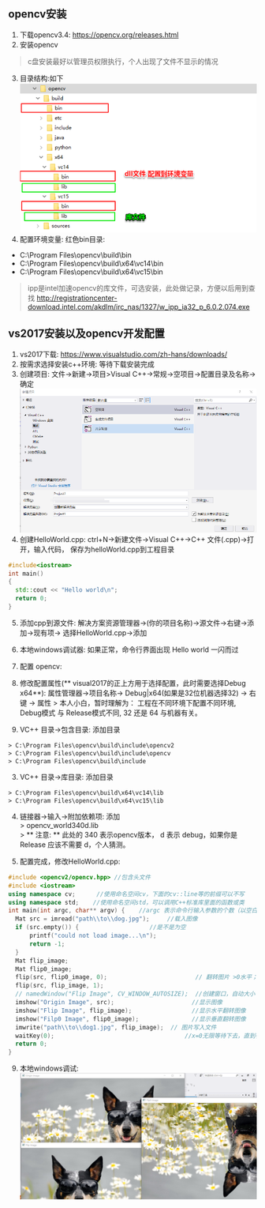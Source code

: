 opencv安装
----
1. 下载opencv3.4: <https://opencv.org/releases.html>
2. 安装opencv
  > c盘安装最好以管理员权限执行，个人出现了文件不显示的情况
3. 目录结构:如下 ![目录结构](ScreenClip.png)
4. 配置环境变量: 红色bin目录:
  - C:\Program Files\opencv\build\bin
  - C:\Program Files\opencv\build\x64\vc14\bin
  - C:\Program Files\opencv\build\x64\vc15\bin

> ipp是intel加速opencv的库文件，可选安装，此处做记录，方便以后用到查找 http://registrationcenter-download.intel.com/akdlm/irc_nas/1327/w_ipp_ia32_p_6.0.2.074.exe


vs2017安装以及opencv开发配置
----
1. vs2017下载: <https://www.visualstudio.com/zh-hans/downloads/>
2. 按需求选择安装c++环境: 等待下载安装完成
3. 创建项目: 文件->新建->项目>Visual C++->常规->空项目->配置目录及名称->确定
  ![创建项目](ScreenClip1.png)
4. 创建HelloWorld.cpp: ctrl+N->新建文件->Visual C++->C++ 文件(.cpp)->打开，输入代码， 保存为helloWorld.cpp到工程目录
  ``` c++
  #include<iostream>  
  int main()
  {
  	std::cout << "Hello world\n";
  	return 0;
  }
  ```
5. 添加cpp到源文件: 解决方案资源管理器->(你的项目名称)->源文件->右键->添加->现有项-> 选择HelloWorld.cpp->添加
6. 本地windows调试器: 如果正常，命令行界面出现 Hello world 一闪而过
7. 配置 opencv:
  1. 修改配置属性(** visual2017的正上方用于选择配置，此时需要选择Debug x64**): 属性管理器->项目名称-> Debug|x64(如果是32位机器选择32) -> 右键 -> 属性
    > 本人小白，暂时理解为： 工程在不同环境下配置不同环境, Debug模式 与 Release模式不同, 32 还是 64 与机器有关。

  2. VC++ 目录->包含目录: 添加目录  

    > C:\Program Files\opencv\build\include\opencv2  
    > C:\Program Files\opencv\build\include\opencv  
    > C:\Program Files\opencv\build\include

  3. VC++ 目录->库目录: 添加目录  

    > C:\Program Files\opencv\build\x64\vc14\lib  
    > C:\Program Files\opencv\build\x64\vc15\lib

  4. 链接器->输入->附加依赖项: 添加  
    > opencv_world340d.lib  
    > ** 注意: ** 此处的 340 表示opencv版本， d 表示 debug，如果你是Release 应该不需要 d，个人猜测。

8. 配置完成，修改HelloWorld.cpp:
  ``` c++
  #include <opencv2/opencv.hpp> //包含头文件
  #include <iostream>    
  using namespace cv;      //使用命名空间cv，下面的cv::line等的前缀可以不写
  using namespace std;    //使用命名空间std，可以调用C++标准库里面的函数或类
  int main(int argc, char** argv) {    //argc 表示命令行输入参数的个数（以空白符分隔），argv中存储了所有的命令行参数
  	Mat src = imread("path\\to\\dog.jpg");     //载入图像
  	if (src.empty()) {                    //是不是为空
  		printf("could not load image...\n");
  		return -1;
  	}
  	Mat flip_image;
  	Mat flip0_image;
  	flip(src, flip0_image, 0);                         // 翻转图片 >0水平；==0垂直
  	flip(src, flip_image, 1);
  	// namedWindow("Flip Image", CV_WINDOW_AUTOSIZE);  //创建窗口，自动大小
  	imshow("Origin Image", src);                      //显示图像
  	imshow("Flip Image", flip_image);                 //显示水平翻转图像
  	imshow("Filp0 Image", flip0_image);               //显示垂直翻转图像
  	imwrite("path\\to\\dog1.jpg", flip_image);  // 图片写入文件
  	waitKey(0);                                     //x=0无限等待下去，直到有按键按下
  	return 0;
  }
  ```
9. 本地windows调试: ![狗图像显示](ScreenClip2.png)
